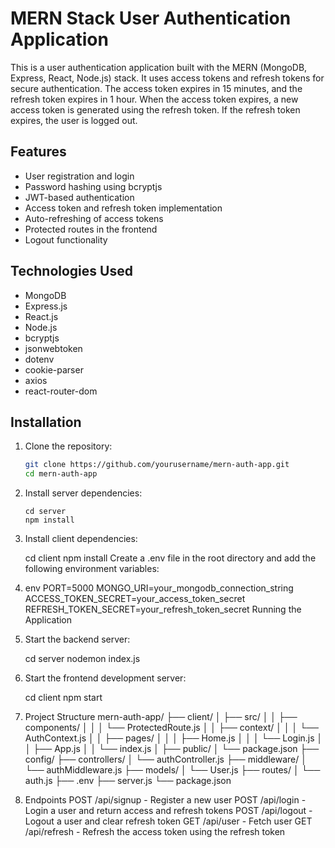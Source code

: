 # MERN Stack User Authentication Application

This is a user authentication application built with the MERN (MongoDB, Express, React, Node.js) stack. It uses access tokens and refresh tokens for secure authentication. The access token expires in 15 minutes, and the refresh token expires in 1 hour. When the access token expires, a new access token is generated using the refresh token. If the refresh token expires, the user is logged out.

## Features

- User registration and login
- Password hashing using bcryptjs
- JWT-based authentication
- Access token and refresh token implementation
- Auto-refreshing of access tokens
- Protected routes in the frontend
- Logout functionality

## Technologies Used

- MongoDB
- Express.js
- React.js
- Node.js
- bcryptjs
- jsonwebtoken
- dotenv
- cookie-parser
- axios
- react-router-dom

## Installation

1. Clone the repository:

   ```bash
   git clone https://github.com/yourusername/mern-auth-app.git
   cd mern-auth-app


   ```

2. Install server dependencies:

   ```
   cd server
   npm install

   ```

3. Install client dependencies:

   cd client
   npm install
   Create a .env file in the root directory and add the following environment variables:

4. env
   PORT=5000
   MONGO_URI=your_mongodb_connection_string
   ACCESS_TOKEN_SECRET=your_access_token_secret
   REFRESH_TOKEN_SECRET=your_refresh_token_secret
   Running the Application
5. Start the backend server:

   cd server
   nodemon index.js

6. Start the frontend development server:

   cd client
   npm start

7. Project Structure
   mern-auth-app/
   ├── client/
   │ ├── src/
   │ │ ├── components/
   │ │ │ └── ProtectedRoute.js
   │ │ ├── context/
   │ │ │ └── AuthContext.js
   │ │ ├── pages/
   │ │ │ ├── Home.js
   │ │ │ └── Login.js
   │ │ ├── App.js
   │ │ └── index.js
   │ ├── public/
   │ └── package.json
   ├── config/
   ├── controllers/
   │ └── authController.js
   ├── middleware/
   │ └── authMiddleware.js
   ├── models/
   │ └── User.js
   ├── routes/
   │ └── auth.js
   ├── .env
   ├── server.js
   └── package.json

8. Endpoints
   POST /api/signup - Register a new user
   POST /api/login - Login a user and return access and refresh tokens
   POST /api/logout - Logout a user and clear refresh token
   GET /api/user - Fetch user
   GET /api/refresh - Refresh the access token using the refresh token
